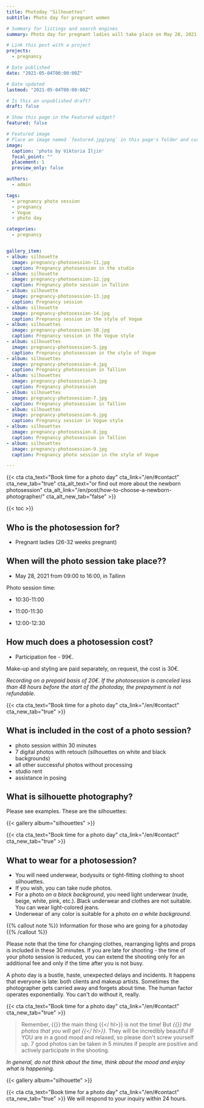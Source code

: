 ```yaml
---
title: Photoday "Silhouettes"
subtitle: Photo day for pregnant women

# Summary for listings and search engines
summary: Photo day for pregnant ladies will take place on May 28, 2021 in Tallinn

# Link this post with a project
projects: 
  - pregnancy

# Date published
date: "2021-05-04T00:00:00Z"

# Date updated
lastmod: "2021-05-04T00:00:00Z"

# Is this an unpublished draft?
draft: false

# Show this page in the Featured widget?
featured: false

# Featured image
# Place an image named `featured.jpg/png` in this page's folder and customize its options here.
image:
  caption: 'photo by Viktoria Iljin'
  focal_point: ""
  placement: 1
  preview_only: false

authors:
  - admin

tags:
  - pregnancy photo session
  - pregnancy
  - Vogue
  - photo day

categories:
  - pregnancy


gallery_item:
- album: silhouette
  image: pregnancy-photosession-11.jpg
  caption: Pregnancy photosession in the studio
- album: silhouette
  image: pregnancy-photosession-12.jpg
  caption: Pregnancy photo session in Tallinn
- album: silhouette
  image: pregnancy-photosession-13.jpg
  caption: Pregnancy session 
- album: silhouette
  image: pregnancy-photosession-14.jpg
  caption: Prepnancy session in the style of Vogue
- album: silhouettes
  image: pregnancy-photosession-10.jpg
  caption: Prepnancy session in the Vogue style
- album: silhouettes
  image: pregnancy-photosession-5.jpg
  caption: Prepnancy photosession in the style of Vogue
- album: silhouettes
  image: pregnancy-photosession-4.jpg
  caption: Pregnancy photosession in Tallinn
- album: silhouettes
  image: pregnancy-photosession-3.jpg
  caption: Pregnancy photosession
- album: silhouettes
  image: pregnancy-photosession-7.jpg
  caption: Pregnancy photosession in Tallinn
- album: silhouettes
  image: pregnancy-photosession-6.jpg
  caption: Pregnancy session in Vogue style
- album: silhouettes
  image: pregnancy-photosession-8.jpg
  caption: Pregnancy photosession in Tallinn
- album: silhouettes
  image: pregnancy-photosession-9.jpg
  caption: Pregnancy photo session in the style of Vogue

---
```

{{< cta cta_text="Book time for a photo day" cta_link="/en/#contact" cta_new_tab="true" cta_alt_text="or find out more about the newborn photosession" cta_alt_link="/en/post/how-to-choose-a-newborn-photographer/" cta_alt_new_tab="false" >}}

{{< toc >}}

## Who is the photosession for?
- Pregnant ladies (26-32 weeks pregnant)

## When will the photo session take place??
- May 28, 2021 from 09:00 to 16:00, in Tallinn

Photo session time:

- 10:30-11:00

- 11:00-11:30

- 12:00-12:30

## How much does a photosession cost?
- Participation fee - 99€.

Make-up and styling are paid separately, on request, the cost is 30€.

_Recording on a prepaid basis of 20€. If the photosession is canceled less than 48 hours before the start of the photoday, the prepayment is not refundable._

{{< cta cta_text="Book time for a photo day" cta_link="/en/#contact" cta_new_tab="true" >}}

## What is included in the cost of a photo session?
- photo session within 30 minutes
- 7 digital photos with retouch (silhouettes on white and black backgrounds)
- all other successful photos without processing
- studio rent
- assistance in posing

## What is silhouette photography?

Please see examples. These are the silhouettes:

{{< gallery album="silhouettes" >}}

{{< cta cta_text="Book time for a photo day" cta_link="/en/#contact" cta_new_tab="true" >}}

## What to wear for a photosession?
- You will need underwear, bodysuits or tight-fitting clothing to shoot silhouettes.
- If you wish, you can take nude photos.
- For a photo _on a black background_, you need light underwear (nude, beige, white, pink, etc.). Black underwear and clothes are not suitable. You can wear light-colored jeans.
- Underwear of any color is suitable for a photo _on a white background_.

{{% callout note %}}
Information for those who are going for a photoday
{{% /callout %}}

Please note that the time for changing clothes, rearranging lights and props is included in these 30 minutes.
If you are late for shooting - the time of your photo session is reduced, you can extend the shooting only for an additional fee and only if the time after you is not busy.

A photo day is a bustle, haste, unexpected delays and incidents. It happens that everyone is late: both clients and makeup artists. Sometimes the photographer gets carried away and forgets about time. The human factor operates exponentially. You can't do without it, really.

{{< cta cta_text="Book time for a photo day" cta_link="/en/#contact" cta_new_tab="true" >}}

> Remember, {{<hl>}} the main thing {{</ hl>}} is not the time! But _{{<hl>}} the photos that you will get {{</ hl>}}._ They will be incredibly beautiful IF YOU are in a good mood and relaxed, so please don't screw yourself up.
7 good photos can be taken in 5 minutes if people are positive and actively participate in the shooting.

_In general, do not think about the time, think about the mood and enjoy what is happening._

{{< gallery album="silhouette" >}}

{{< cta cta_text="Book time for a photo day" cta_link="/en/#contact" cta_new_tab="true" >}}
We will respond to your inquiry within 24 hours.